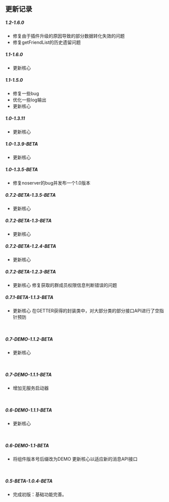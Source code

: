 ## 更新记录

##### 1.2-1.6.0
- 修复由于插件升级的原因导致的部分数据转化失效的问题
- 修复getFriendList的历史遗留问题                    

##### 1.1-1.6.0
- 更新核心

##### 1.1-1.5.0
- 修复一些bug
- 优化一些log输出
- 更新核心
    
##### 1.0-1.3.11
- 更新核心

##### 1.0-1.3.9-BETA
- 更新核心

##### 1.0-1.3.5-BETA
- 修复noserver的bug并发布一个1.0版本

##### 0.7.2-BETA-1.3.5-BETA
- 更新核心

##### 0.7.2-BETA-1.3-BETA
- 更新核心

##### 0.7.2-BETA-1.2.4-BETA
- 更新核心

##### 0.7.2-BETA-1.2.3-BETA
- 更新核心
    修复获取的群成员权限信息判断错误的问题

##### 0.7.1-BETA-1.1.3-BETA
- 更新核心
    在GETTER获得的封装类中，对大部分类的部分接口API进行了空指针预防

<br>

##### 0.7-DEMO-1.1.2-BETA
- 更新核心

<br>

##### 0.7-DEMO-1.1.1-BETA
- 增加无服务启动器

<br>

##### 0.6-DEMO-1.1.1-BETA
- 更新核心

<br>

##### 0.6-DEMO-1.1-BETA
- 将组件版本号后缀改为DEMO
更新核心以适应新的消息API接口

<br>

##### 0.5-BETA-1.0.4-BETA
- 完成初版：基础功能完善。
